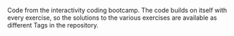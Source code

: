 Code from the interactivity coding bootcamp. The code builds on itself with every exercise, so the solutions to the various exercises are available as different Tags in the repository.
